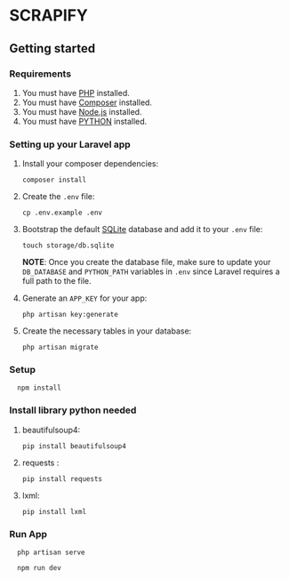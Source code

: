 # SCRAPIFY 

## Getting started

### Requirements

1. You must have [PHP](https://www.php.net/) installed.
1. You must have [Composer](https://getcomposer.org/) installed.
1. You must have [Node.js](https://nodejs.org/) installed.
1. You must have [PYTHON](https://www.python.org/) installed.


### Setting up your Laravel app

1. Install your composer dependencies:

    ```shell
    composer install
    ```

1. Create the `.env` file:

    ```shell
    cp .env.example .env
    ```

1. Bootstrap the default [SQLite](https://www.sqlite.org/index.html) database and add it to your `.env` file:

    ```shell
    touch storage/db.sqlite
    ```

    **NOTE**: Once you create the database file, make sure to update your `DB_DATABASE` and `PYTHON_PATH` variables in `.env` since Laravel requires a full path to the file.

1. Generate an `APP_KEY` for your app:

    ```shell
    php artisan key:generate
    ```

1. Create the necessary  tables in your database:

    ```shell
    php artisan migrate
    ```

### Setup

```shell
  npm install
```

### Install library python needed

1. beautifulsoup4:

    ```shell
    pip install beautifulsoup4
    ```

1. requests :

    ```shell
    pip install requests
    ```

1. lxml:

    ```shell
    pip install lxml
    ```

### Run App


```shell
  php artisan serve
```

```shell
  npm run dev
```


